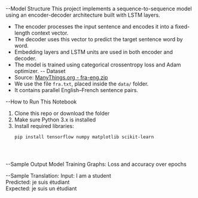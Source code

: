 --Model Structure
This project implements a sequence-to-sequence model using an encoder-decoder architecture built with LSTM layers.

- The encoder processes the input sentence and encodes it into a fixed-length context vector.
- The decoder uses this vector to predict the target sentence word by word.
- Embedding layers and LSTM units are used in both encoder and decoder.
- The model is trained using categorical crossentropy loss and Adam optimizer.
-- Dataset
- Source: [ManyThings.org - fra-eng.zip](http://www.manythings.org/anki/fra-eng.zip)
- We use the file `fra.txt`, placed inside the `data/` folder.
- It contains parallel English–French sentence pairs.





--How to Run This Notebook

1. Clone this repo or download the folder
2. Make sure Python 3.x is installed
3. Install required libraries:
   ```bash
   pip install tensorflow numpy matplotlib scikit-learn





--Sample Output
Model Training Graphs:
Loss and accuracy over epochs

--Sample Translation:
Input: I am a student  
Predicted: je suis étudiant  
Expected: je suis un étudiant